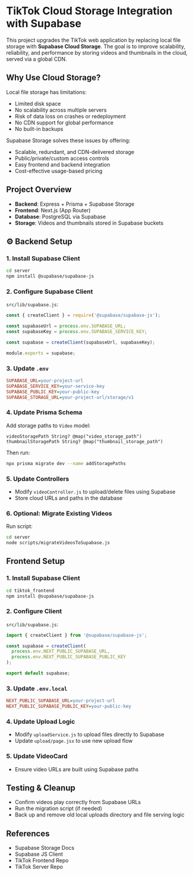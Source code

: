 # TikTok Cloud Storage Integration with Supabase

This project upgrades the TikTok web application by replacing local file storage with **Supabase Cloud Storage**. The goal is to improve scalability, reliability, and performance by storing videos and thumbnails in the cloud, served via a global CDN.

## Why Use Cloud Storage?

Local file storage has limitations:

- Limited disk space
- No scalability across multiple servers
- Risk of data loss on crashes or redeployment
- No CDN support for global performance
- No built-in backups

Supabase Storage solves these issues by offering:

- Scalable, redundant, and CDN-delivered storage
- Public/private/custom access controls
- Easy frontend and backend integration
- Cost-effective usage-based pricing

## Project Overview

- **Backend**: Express + Prisma + Supabase Storage
- **Frontend**: Next.js (App Router)
- **Database**: PostgreSQL via Supabase
- **Storage**: Videos and thumbnails stored in Supabase buckets

## ⚙️ Backend Setup

### 1. Install Supabase Client

```bash
cd server
npm install @supabase/supabase-js
```

### 2. Configure Supabase Client

`src/lib/supabase.js`:

```js
const { createClient } = require('@supabase/supabase-js');

const supabaseUrl = process.env.SUPABASE_URL;
const supabaseKey = process.env.SUPABASE_SERVICE_KEY;

const supabase = createClient(supabaseUrl, supabaseKey);

module.exports = supabase;
```

### 3. Update `.env`

```ini
SUPABASE_URL=your-project-url
SUPABASE_SERVICE_KEY=your-service-key
SUPABASE_PUBLIC_KEY=your-public-key
SUPABASE_STORAGE_URL=your-project-url/storage/v1
```

### 4. Update Prisma Schema

Add storage paths to `Video` model:

```prisma
videoStoragePath String? @map("video_storage_path")
thumbnailStoragePath String? @map("thumbnail_storage_path")
```

Then run:

```bash
npx prisma migrate dev --name addStoragePaths
```

### 5. Update Controllers

- Modify `videoController.js` to upload/delete files using Supabase
- Store cloud URLs and paths in the database

### 6. Optional: Migrate Existing Videos

Run script:

```bash
cd server
node scripts/migrateVideosToSupabase.js
```

## Frontend Setup

### 1. Install Supabase Client

```bash
cd tiktok_frontend
npm install @supabase/supabase-js
```

### 2. Configure Client

`src/lib/supabase.js`:

```js
import { createClient } from '@supabase/supabase-js';

const supabase = createClient(
  process.env.NEXT_PUBLIC_SUPABASE_URL,
  process.env.NEXT_PUBLIC_SUPABASE_PUBLIC_KEY
);

export default supabase;
```

### 3. Update `.env.local`

```ini
NEXT_PUBLIC_SUPABASE_URL=your-project-url
NEXT_PUBLIC_SUPABASE_PUBLIC_KEY=your-public-key
```

### 4. Update Upload Logic

- Modify `uploadService.js` to upload files directly to Supabase
- Update `upload/page.jsx` to use new upload flow

### 5. Update VideoCard

- Ensure video URLs are built using Supabase paths

## Testing & Cleanup

- Confirm videos play correctly from Supabase URLs
- Run the migration script (if needed)
- Back up and remove old local uploads directory and file serving logic

## References

- Supabase Storage Docs
- Supabase JS Client
- TikTok Frontend Repo
- TikTok Server Repo